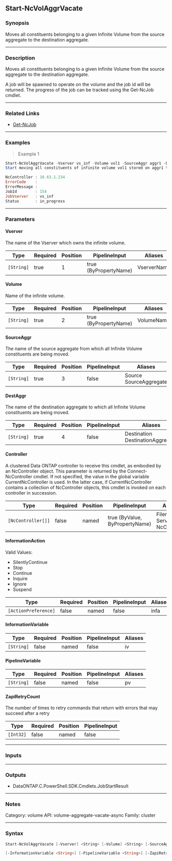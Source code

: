 Start-NcVolAggrVacate
---------------------

### Synopsis
Moves all constituents belonging to a given Infinite Volume from  the source aggregate to the destination aggregate.

---

### Description

Moves all constituents belonging to a given Infinite Volume from  the source aggregate to the destination aggregate. 

A job will be spawned to operate on the volume and the job id  will be returned.  The progress of the job can be tracked using the Get-NcJob cmdlet.

---

### Related Links
* [Get-NcJob](Get-NcJob)

---

### Examples
> Example 1

```PowerShell
Start-NcVolAggrVacate -Vserver vs_inf -Volume vol1 -SourceAggr aggr1 -DestAggr aggr2
Start moving all constituents of infinite volume vol1 stored on aggr1 to aggr2.

NcController : 10.63.1.234
ErrorCode    :
ErrorMessage :
JobId        : 154
JobVserver   : vs_inf
Status       : in_progress

```

---

### Parameters
#### **Vserver**
The name of the Vserver which owns the infinite volume.

|Type      |Required|Position|PipelineInput        |Aliases    |
|----------|--------|--------|---------------------|-----------|
|`[String]`|true    |1       |true (ByPropertyName)|VserverName|

#### **Volume**
Name of the infinite volume.

|Type      |Required|Position|PipelineInput        |Aliases   |
|----------|--------|--------|---------------------|----------|
|`[String]`|true    |2       |true (ByPropertyName)|VolumeName|

#### **SourceAggr**
The name of the source aggregate from which all Infinite Volume constituents are being moved.

|Type      |Required|Position|PipelineInput|Aliases                   |
|----------|--------|--------|-------------|--------------------------|
|`[String]`|true    |3       |false        |Source<br/>SourceAggregate|

#### **DestAggr**
The name of the destination aggregate to which all Infinite Volume constituents are being moved.

|Type      |Required|Position|PipelineInput|Aliases                             |
|----------|--------|--------|-------------|------------------------------------|
|`[String]`|true    |4       |false        |Destination<br/>DestinationAggregate|

#### **Controller**
A clustered Data ONTAP controller to receive this cmdlet, as embodied by an NcController object.  This parameter is returned by the Connect-NcController cmdlet.  If not specified, the value in the global variable CurrentNcController is used.  In the latter case, if CurrentNcController contains a collection of NcController objects, this cmdlet is invoked on each controller in succession.

|Type              |Required|Position|PipelineInput                 |Aliases                          |
|------------------|--------|--------|------------------------------|---------------------------------|
|`[NcController[]]`|false   |named   |true (ByValue, ByPropertyName)|Filer<br/>Server<br/>NcController|

#### **InformationAction**

Valid Values:

* SilentlyContinue
* Stop
* Continue
* Inquire
* Ignore
* Suspend

|Type                |Required|Position|PipelineInput|Aliases|
|--------------------|--------|--------|-------------|-------|
|`[ActionPreference]`|false   |named   |false        |infa   |

#### **InformationVariable**

|Type      |Required|Position|PipelineInput|Aliases|
|----------|--------|--------|-------------|-------|
|`[String]`|false   |named   |false        |iv     |

#### **PipelineVariable**

|Type      |Required|Position|PipelineInput|Aliases|
|----------|--------|--------|-------------|-------|
|`[String]`|false   |named   |false        |pv     |

#### **ZapiRetryCount**
The number of times to retry commands that return with errors that may succeed after a retry

|Type     |Required|Position|PipelineInput|
|---------|--------|--------|-------------|
|`[Int32]`|false   |named   |false        |

---

### Inputs

---

### Outputs
* DataONTAP.C.PowerShell.SDK.Cmdlets.JobStartResult

---

### Notes
Category: volume
API: volume-aggregate-vacate-async
Family: cluster

---

### Syntax
```PowerShell
Start-NcVolAggrVacate [-Vserver] <String> [-Volume] <String> [-SourceAggr] <String> [-DestAggr] <String> [-Controller <NcController[]>] [-InformationAction <ActionPreference>] 
```
```PowerShell
[-InformationVariable <String>] [-PipelineVariable <String>] [-ZapiRetryCount <Int32>] [<CommonParameters>]
```
